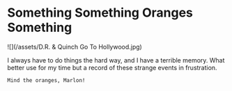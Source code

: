 # Something Something Oranges Something

![](/assets/D.R. & Quinch Go To Hollywood.jpg)

I always have to do things the hard way, and I have a terrible memory. What better use for my time but a record of these strange events in frustration.  


```
Mind the oranges, Marlon!
```



